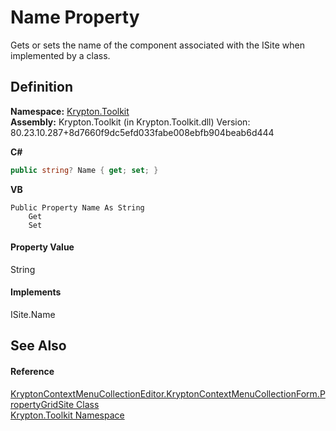 # Name Property


Gets or sets the name of the component associated with the ISite when implemented by a class.



## Definition
**Namespace:** <a href="79d2eac2-21f4-54ff-7552-b20c33c30600.md">Krypton.Toolkit</a>  
**Assembly:** Krypton.Toolkit (in Krypton.Toolkit.dll) Version: 80.23.10.287+8d7660f9dc5efd033fabe008ebfb904beab6d444

**C#**
``` C#
public string? Name { get; set; }
```
**VB**
``` VB
Public Property Name As String
	Get
	Set
```



#### Property Value
String

#### Implements
ISite.Name  


## See Also


#### Reference
<a href="c5569953-507d-30b5-61bb-c3df34044563.md">KryptonContextMenuCollectionEditor.KryptonContextMenuCollectionForm.PropertyGridSite Class</a>  
<a href="79d2eac2-21f4-54ff-7552-b20c33c30600.md">Krypton.Toolkit Namespace</a>  

